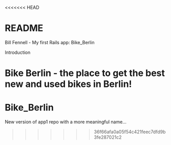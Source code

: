 <<<<<<< HEAD
# README

Bill Fennell - My first Rails app: Bike_Berlin

Introduction

Bike Berlin - the place to get the best new and used bikes in Berlin!
=======
# Bike_Berlin
New version of app1 repo with a more meaningful name...
>>>>>>> 36f66afa0a05f54c421feec7dfd9b3fe287021c2
